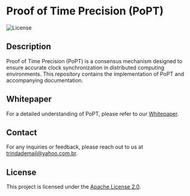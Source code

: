# Proof of Time Precision (PoPT)

![License](https://img.shields.io/badge/license-Apache%202.0-blue)

## Description

Proof of Time Precision (PoPT) is a consensus mechanism designed to ensure accurate clock synchronization in distributed computing environments. This repository contains the implementation of PoPT and accompanying documentation.

## Whitepaper

For a detailed understanding of PoPT, please refer to our [Whitepaper](whitepaper.md).

## Contact

For any inquiries or feedback, please reach out to us at trindademail@yahoo.com.br.

## License

This project is licensed under the [Apache License 2.0](LICENSE).
